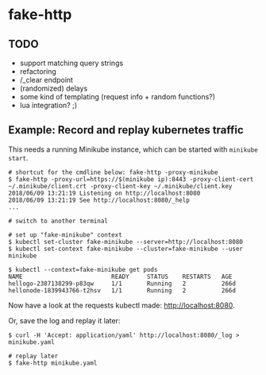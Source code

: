 # fake-http

## TODO

- support matching query strings
- refactoring
- /_clear endpoint
- (randomized) delays
- some kind of templating (request info + random functions?)
- lua integration? ;)

## Example: Record and replay kubernetes traffic

This needs a running Minikube instance, which can be started with
`minikube start`.

```
# shortcut for the cmdline below: fake-http -proxy-minikube
$ fake-http -proxy-url=https://$(minikube ip):8443 -proxy-client-cert ~/.minikube/client.crt -proxy-client-key ~/.minikube/client.key
2018/06/09 13:21:19 Listening on http://localhost:8080
2018/06/09 13:21:19 See http://localhost:8080/_help
...

# switch to another terminal

# set up "fake-minikube" context
$ kubectl set-cluster fake-minikube --server=http://localhost:8080
$ kubectl set-context fake-minikube --cluster=fake-minikube --user minikube

$ kubectl --context=fake-minikube get pods
NAME                         READY     STATUS    RESTARTS   AGE
hellogo-2387138299-p83qw     1/1       Running   2          266d
hellonode-1839943766-t2hsv   1/1       Running   2          266d
```

Now have a look at the requests kubectl made: <http://localhost:8080>.

Or, save the log and replay it later:

```
$ curl -H 'Accept: application/yaml' http://localhost:8080/_log > minikube.yaml

# replay later
$ fake-http minikube.yaml
```
